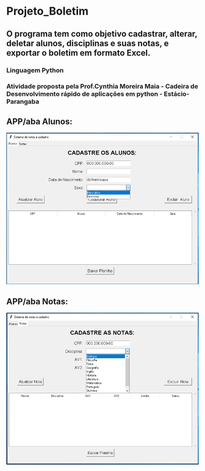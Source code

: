 # Projeto_Boletim
## O programa tem como objetivo cadastrar, alterar, deletar alunos, disciplinas e suas notas, e exportar o boletim em formato Excel.

### Linguagem Python

### Atividade proposta pela Prof.Cynthia Moreira Maia - Cadeira de Desenvolvimento rápido de aplicações em python - Estácio-Parangaba

## APP/aba Alunos:
![Estrutura Command](https://github.com/LaisGLima/Projeto_Boletim/blob/main/alunos.PNG)
## APP/aba Notas:
![Estrutura Command](https://github.com/LaisGLima/Projeto_Boletim/blob/main/boletim.PNG)
